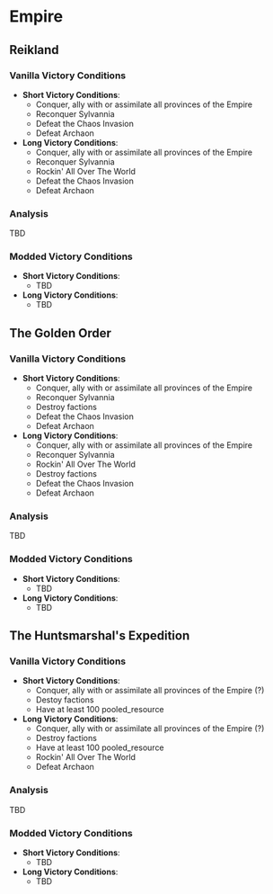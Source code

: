 # Empire

## Reikland

### Vanilla Victory Conditions

* **Short Victory Conditions**:
	* Conquer, ally with or assimilate all provinces of the Empire
  * Reconquer Sylvannia
  * Defeat the Chaos Invasion
  * Defeat Archaon
* **Long Victory Conditions**:
	* Conquer, ally with or assimilate all provinces of the Empire
  * Reconquer Sylvannia
  * Rockin' All Over The World
  * Defeat the Chaos Invasion
  * Defeat Archaon

### Analysis

TBD

### Modded Victory Conditions

* **Short Victory Conditions**:
	* TBD
* **Long Victory Conditions**:
	* TBD

## The Golden Order

### Vanilla Victory Conditions

* **Short Victory Conditions**:
	* Conquer, ally with or assimilate all provinces of the Empire
  * Reconquer Sylvannia
  * Destroy factions
  * Defeat the Chaos Invasion
  * Defeat Archaon
* **Long Victory Conditions**:
	* Conquer, ally with or assimilate all provinces of the Empire
  * Reconquer Sylvannia
  * Rockin' All Over The World
  * Destroy factions
  * Defeat the Chaos Invasion
  * Defeat Archaon

### Analysis

TBD

### Modded Victory Conditions

* **Short Victory Conditions**:
	* TBD
* **Long Victory Conditions**:
	* TBD

## The Huntsmarshal's Expedition

### Vanilla Victory Conditions

* **Short Victory Conditions**:
	* Conquer, ally with or assimilate all provinces of the Empire (?)
  * Destoy factions
  * Have at least 100 pooled_resource
* **Long Victory Conditions**:
	* Conquer, ally with or assimilate all provinces of the Empire (?)
  * Destroy factions
  * Have at least 100 pooled_resource
  * Rockin' All Over The World
  * Defeat Archaon


### Analysis

TBD

### Modded Victory Conditions

* **Short Victory Conditions**:
	* TBD
* **Long Victory Conditions**:
	* TBD
